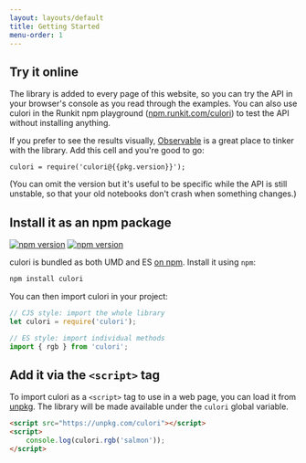 ```yaml
---
layout: layouts/default
title: Getting Started
menu-order: 1
---
```


## Try it online

The library is added to every page of this website, so you can try the API in your browser's console as you read through the examples. You can also use culori in the Runkit npm playground ([npm.runkit.com/culori](https://npm.runkit.com/culori)) to test the API without installing anything.

If you prefer to see the results visually, [Observable](https://beta.observablehq.com) is a great place to tinker with the library. Add this cell and you're good to go:

```
culori = require('culori@{{pkg.version}}');
```

(You can omit the version but it's useful to be specific while the API is still unstable, so that your old notebooks don't crash when something changes.)

## Install it as an npm package

<a href="https://www.npmjs.org/package/culori"><img src="https://img.shields.io/npm/v/culori.svg?style=flat-square&labelColor=d84f4c&color=black" alt="npm version"></a> <a href="https://bundlephobia.com/result?p=culori"><img src="https://img.shields.io/bundlephobia/minzip/culori?style=flat-square&labelColor=d84f4c&color=black" alt="npm version"></a>

culori is bundled as both UMD and ES [on npm](https://npmjs.com/package/culori). Install it using `npm`:

```bash
npm install culori
```

You can then import culori in your project:

```js
// CJS style: import the whole library
let culori = require('culori');

// ES style: import individual methods
import { rgb } from 'culori';
```

## Add it via the `<script>` tag

To import culori as a `<script>` tag to use in a web page, you can load it from [unpkg](https://unpkg.com). The library will be made available under the `culori` global variable.

```html
<script src="https://unpkg.com/culori"></script>
<script>
	console.log(culori.rgb('salmon'));
</script>
```
